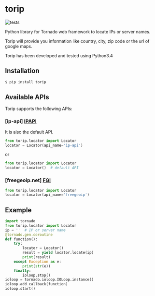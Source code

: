 # torip

![tests](https://github.com/mendrugory/torip/actions/workflows/unittest.yaml/badge.svg)

Python library for Tornado web framework to locate IPs or server names.

Torip will provide you information like country, city, zip code or the url of google maps.

Torip has been developed and tested using Python3.4

## Installation

```bash
$ pip install torip
```

## Available APIs

Torip supports the following APIs:

### [ip-api] [IPAPI]
It is also the default API.

```python
from torip.locator import Locator
locator = Locator(api_name='ip-api')
```
or
```python
from torip.locator import Locator
locator = Locator()  # default API
```

### [freegeoip.net] [FGI]
```python
from torip.locator import Locator
locator = Locator(api_name='freegeoip')
```

## Example

```python
import tornado
from torip.locator import Locator
ip = ''  # IP or server name
@tornado.gen.coroutine
def function():
    try:
        locator = Locator()
        result = yield locator.locate(ip)
        print(result)
    except Exception as e:
        print(str(e))
    finally:
        ioloop.stop()
ioloop = tornado.ioloop.IOLoop.instance()
ioloop.add_callback(function)
ioloop.start()
```

[FGI]:<https://freegeoip.net>
[IPAPI]: <http://ip-api.com/>
